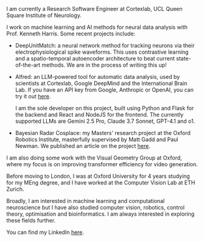 I am currently a Research Software Engineer at Cortexlab, UCL Queen Square Institute of Neurology. 

I work on machine learning and AI methods for neural data analysis with Prof. Kenneth Harris. Some recent projects include:

- DeepUnitMatch: a neural network method for tracking neurons via their electrophysiological spike waveforms. This uses contrastive learning and a spatio-temporal autoencoder architecture to beat current state-of-the-art methods. We are in the process of writing this up!
- Alfred: an LLM-powered tool for automatic data analysis, used by scientists at Cortexlab, Google DeepMind and the International Brain Lab. If you have an API key from Google, Anthropic or OpenAI, you can try it out [here](https://alfred-g6uv.onrender.com/).

  I am the sole developer on this project, built using Python and Flask for the backend and React and NodeJS for the frontend. The currently supported LLMs are Gemini 2.5 Pro, Claude 3.7 Sonnet, GPT-4.1 and o1.
- Bayesian Radar Cosplace: my Masters' research project at the Oxford Robotics Institute, masterfully supervised by Matt Gadd and Paul Newman. We published an article on the project [here](https://doi.org/10.1049/rsn2.70002).

I am also doing some work with the Visual Geometry Group at Oxford, where my focus is on improving transformer efficiency for video generation.

Before moving to London, I was at Oxford University for 4 years studying for my MEng degree, and I have worked at the Computer Vision Lab at ETH Zurich. 

Broadly, I am interested in machine learning and computational neuroscience but I have also studied computer vision, robotics, control theory, optimisation and bioinformatics. I am always interested in exploring these fields further. 

You can find my LinkedIn [here](https://www.linkedin.com/in/suyash--agarwal/). 
